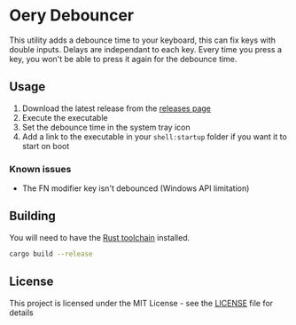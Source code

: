# Oery Debouncer

This utility adds a debounce time to your keyboard, this can fix keys with double inputs. Delays are independant to each key. Every time you press a key, you won't be able to press it again for the debounce time.

## Usage

1.  Download the latest release from the [releases page](https://github.com/oeyoews/oery-debouncer/releases)
2.  Execute the executable
3.  Set the debounce time in the system tray icon
4.  Add a link to the executable in your `shell:startup` folder if you want it to start on boot

### Known issues

-   The FN modifier key isn't debounced (Windows API limitation)

## Building

You will need to have the [Rust toolchain](https://www.rust-lang.org/tools/install) installed.

```sh
cargo build --release
```

## License

This project is licensed under the MIT License - see the [LICENSE](LICENSE) file for details
